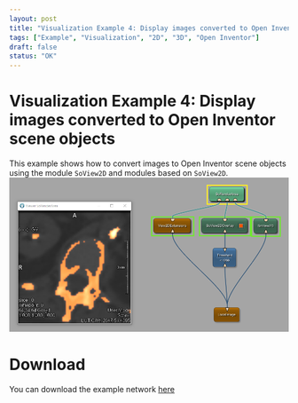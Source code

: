 ```yaml
---
layout: post
title: "Visualization Example 4: Display images converted to Open Inventor scene objects"
tags: ["Example", "Visualization", "2D", "3D", "Open Inventor"]
draft: false
status: "OK"
---
```


# Visualization Example 4: Display images converted to Open Inventor scene objects
This example shows how to convert images to Open Inventor scene objects using the module `SoView2D` and modules based on `SoView2D`.
![Screenshot](/examples/visualization/example4/image.png)

# Download
You can download the example network [here](/examples/visualization/example4/VisualizationExample4.mlab)
